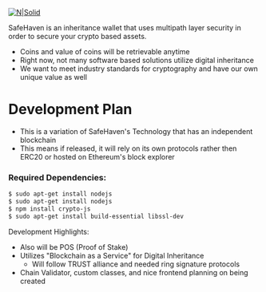[![N|Solid](https://safehaven.io/img/logo_color.png)](https://safehaven.io/)

SafeHaven is an inheritance wallet that uses multipath layer security in order to secure your crypto based assets.
  - Coins and value of coins will be retrievable anytime
  - Right now, not many software based solutions utilize digital inheritance
  - We want to meet industry standards for cryptography and have our own unique value as well

# Development Plan

  - This is a variation of SafeHaven's Technology that has an independent blockchain
  - This means if released, it will rely on its own protocols rather then ERC20 or hosted on Ethereum's block explorer
  
### Required Dependencies:
```sh
$ sudo apt-get install nodejs
$ sudo apt-get install nodejs
$ npm install crypto-js
$ sudo apt-get install build-essential libssl-dev 
```
Development Highlights:
  - Also will be POS (Proof of Stake)
  - Utilizes "Blockchain as a Service" for Digital Inheritance
    - Will follow TRUST alliance and needed ring signature protocols
  - Chain Validator, custom classes, and nice frontend planning on being created
